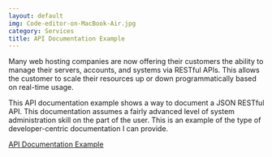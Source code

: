 ```yaml
---
layout: default
img: Code-editor-on-MacBook-Air.jpg
category: Services
title: API Documentation Example
---
```

Many web hosting companies are now offering their customers the ability to manage their servers, accounts, and systems via RESTful APIs. This allows the customer to scale their resources up or down programmatically based on real-time usage. 

This API documentation example shows a way to document a JSON RESTful API. This documentation assumes a fairly advanced level of system administration skill on the part of the user. This is an example of the type of developer-centric documentation I can provide.

[API Documentation Example](https://github.com/webhostingdocs/work_examples/blob/master/uses-this-api.md "API Documentation Example")

